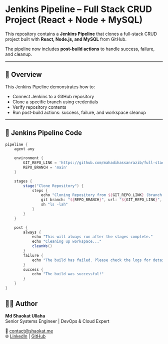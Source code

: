 # Jenkins Pipeline – Full Stack CRUD Project (React + Node + MySQL)

This repository contains a **Jenkins Pipeline** that clones a full-stack CRUD project built with **React, Node.js, and MySQL** from GitHub.  

The pipeline now includes **post-build actions** to handle success, failure, and cleanup.

---

## 🚀 Overview

This Jenkins Pipeline demonstrates how to:
- Connect Jenkins to a GitHub repository
- Clone a specific branch using credentials
- Verify repository contents
- Run post-build actions: success, failure, and workspace cleanup

---

## 🧩 Jenkins Pipeline Code

```groovy
pipeline {
    agent any

    environment {
        GIT_REPO_LINK = 'https://github.com/mahadihassanrazib/full-stack-crud-project-with-react-node-mysql.git'
        REPO_BRANCH = 'main'
    }

    stages {
        stage("Clone Repository") {
            steps {
                echo "Cloning Repository from ${GIT_REPO_LINK} (branch: ${REPO_BRANCH})"
                git branch: "${REPO_BRANCH}", url: "${GIT_REPO_LINK}", credentialsId: 'github-credentials'
                sh "ls -lah"
            }
        }
    }

    post {
        always {
            echo "This will always run after the stages complete."
            echo "Cleaning up workspace..."
            cleanWs()
        }
        failure {
            echo "The build has failed. Please check the logs for details."
        }
        success {
            echo "The build was successful!"
        }
    }
}
```


## 🧑‍💻 Author

**Md Shaokat Ullaha**  
Senior Systems Engineer | DevOps & Cloud Expert  

📧 [contact@shaokat.me](mailto:contact@shaokat.me)  
🌐 [LinkedIn](https://www.linkedin.com/in/shaokat-ullaha) | [GitHub](https://github.com/shaokat)